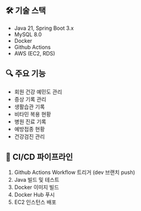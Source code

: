 ## 🛠 기술 스택

- Java 21, Spring Boot 3.x
- MySQL 8.0
- Docker
- Github Actions
- AWS (EC2, RDS)

## 🔍 주요 기능

- 회원 건강 예민도 관리
- 증상 기록 관리
- 생활습관 기록
- 비타민 복용 현황
- 병원 진료 기록
- 예방접종 현황
- 건강검진 관리
  
## 🔄 CI/CD 파이프라인

1. Github Actions Workflow 트리거 (dev 브랜치 push)
2. Java 빌드 및 테스트
3. Docker 이미지 빌드
4. Docker Hub 푸시
5. EC2 인스턴스 배포
